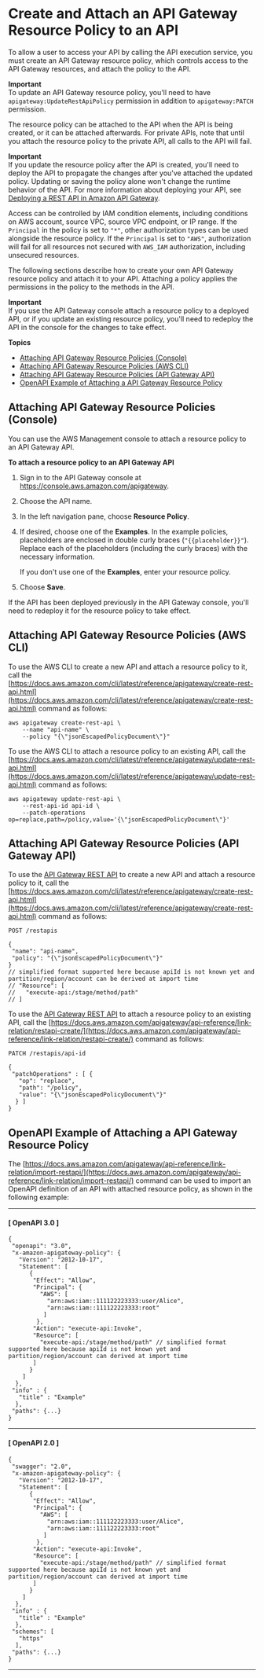 # Create and Attach an API Gateway Resource Policy to an API<a name="apigateway-resource-policies-create-attach"></a>

To allow a user to access your API by calling the API execution service, you must create an API Gateway resource policy, which controls access to the API Gateway resources, and attach the policy to the API\.

**Important**  
To update an API Gateway resource policy, you'll need to have `apigateway:UpdateRestApiPolicy` permission in addition to `apigateway:PATCH` permission\. 

The resource policy can be attached to the API when the API is being created, or it can be attached afterwards\. For private APIs, note that until you attach the resource policy to the private API, all calls to the API will fail\.

**Important**  
If you update the resource policy after the API is created, you'll need to deploy the API to propagate the changes after you've attached the updated policy\. Updating or saving the policy alone won't change the runtime behavior of the API\. For more information about deploying your API, see [Deploying a REST API in Amazon API Gateway](how-to-deploy-api.md)\.

Access can be controlled by IAM condition elements, including conditions on AWS account, source VPC, source VPC endpoint, or IP range\. If the `Principal` in the policy is set to `"*"`, other authorization types can be used alongside the resource policy\. If the `Principal` is set to `"AWS"`, authorization will fail for all resources not secured with `AWS_IAM` authorization, including unsecured resources\.

The following sections describe how to create your own API Gateway resource policy and attach it to your API\. Attaching a policy applies the permissions in the policy to the methods in the API\.

**Important**  
If you use the API Gateway console attach a resource policy to a deployed API, or if you update an existing resource policy, you'll need to redeploy the API in the console for the changes to take effect\.

**Topics**
+ [Attaching API Gateway Resource Policies \(Console\)](#apigateway-resource-policies-create-attach-console)
+ [Attaching API Gateway Resource Policies \(AWS CLI\)](#apigateway-resource-policies-create-attach-using-cli)
+ [Attaching API Gateway Resource Policies \(API Gateway API\)](#apigateway-resource-policies-create-attach-using-api)
+ [OpenAPI Example of Attaching a API Gateway Resource Policy](#apigateway-resource-policies-create-attach-using-swagger)

## Attaching API Gateway Resource Policies \(Console\)<a name="apigateway-resource-policies-create-attach-console"></a>

You can use the AWS Management console to attach a resource policy to an API Gateway API\. 

**To attach a resource policy to an API Gateway API**

1. Sign in to the API Gateway console at [https://console\.aws\.amazon\.com/apigateway](https://console.aws.amazon.com/apigateway)\.

1. Choose the API name\.

1. In the left navigation pane, choose **Resource Policy**\.

1. If desired, choose one of the **Examples**\. In the example policies, placeholders are enclosed in double curly braces \(`"{{placeholder}}"`\)\. Replace each of the placeholders \(including the curly braces\) with the necessary information\.

   If you don't use one of the **Examples**, enter your resource policy\.

1. Choose **Save**\.

If the API has been deployed previously in the API Gateway console, you'll need to redeploy it for the resource policy to take effect\.

## Attaching API Gateway Resource Policies \(AWS CLI\)<a name="apigateway-resource-policies-create-attach-using-cli"></a>

To use the AWS CLI to create a new API and attach a resource policy to it, call the [https://docs.aws.amazon.com/cli/latest/reference/apigateway/create-rest-api.html](https://docs.aws.amazon.com/cli/latest/reference/apigateway/create-rest-api.html) command as follows:

```
aws apigateway create-rest-api \
    --name "api-name" \
    --policy "{\"jsonEscapedPolicyDocument\"}"
```

To use the AWS CLI to attach a resource policy to an existing API, call the [https://docs.aws.amazon.com/cli/latest/reference/apigateway/update-rest-api.html](https://docs.aws.amazon.com/cli/latest/reference/apigateway/update-rest-api.html) command as follows: 

```
aws apigateway update-rest-api \
    --rest-api-id api-id \
    --patch-operations op=replace,path=/policy,value='{\"jsonEscapedPolicyDocument\"}'
```

## Attaching API Gateway Resource Policies \(API Gateway API\)<a name="apigateway-resource-policies-create-attach-using-api"></a>

To use the [API Gateway REST API](https://docs.aws.amazon.com/apigateway/api-reference/) to create a new API and attach a resource policy to it, call the [https://docs.aws.amazon.com/cli/latest/reference/apigateway/create-rest-api.html](https://docs.aws.amazon.com/cli/latest/reference/apigateway/create-rest-api.html) command as follows:

```
POST /restapis

{
 "name": "api-name",
 "policy": "{\"jsonEscapedPolicyDocument\"}"
}
// simplified format supported here because apiId is not known yet and partition/region/account can be derived at import time
// "Resource": [
//   "execute-api:/stage/method/path" 
// ]
```

To use the [API Gateway REST API](https://docs.aws.amazon.com/apigateway/api-reference/) to attach a resource policy to an existing API, call the [https://docs.aws.amazon.com/apigateway/api-reference/link-relation/restapi-create/](https://docs.aws.amazon.com/apigateway/api-reference/link-relation/restapi-create/) command as follows: 

```
PATCH /restapis/api-id

{
 "patchOperations" : [ {
   "op": "replace",
   "path": "/policy",
   "value": "{\"jsonEscapedPolicyDocument\"}"
  } ]
}
```

## OpenAPI Example of Attaching a API Gateway Resource Policy<a name="apigateway-resource-policies-create-attach-using-swagger"></a>

The [https://docs.aws.amazon.com/apigateway/api-reference/link-relation/import-restapi/](https://docs.aws.amazon.com/apigateway/api-reference/link-relation/import-restapi/) command can be used to import an OpenAPI definition of an API with attached resource policy, as shown in the following example:

------
#### [ OpenAPI 3\.0 ]

```
{
 "openapi": "3.0",
 "x-amazon-apigateway-policy": {
   "Version": "2012-10-17",
   "Statement": [
      {
       "Effect": "Allow",
       "Principal": {
         "AWS": [
           "arn:aws:iam::111122223333:user/Alice",
           "arn:aws:iam::111122223333:root"
          ]
        },
       "Action": "execute-api:Invoke",
       "Resource": [
         "execute-api:/stage/method/path" // simplified format supported here because apiId is not known yet and partition/region/account can derived at import time
       ]
      }
    ]
  },
 "info" : {
   "title" : "Example"
  },
 "paths": {...}
}
```

------
#### [ OpenAPI 2\.0 ]

```
{
 "swagger": "2.0",
 "x-amazon-apigateway-policy": {
   "Version": "2012-10-17",
   "Statement": [
      {
       "Effect": "Allow",
       "Principal": {
         "AWS": [
           "arn:aws:iam::111122223333:user/Alice",
           "arn:aws:iam::111122223333:root"
          ]
        },
       "Action": "execute-api:Invoke",
       "Resource": [
         "execute-api:/stage/method/path" // simplified format supported here because apiId is not known yet and partition/region/account can derived at import time
       ]
      }
    ]
  },
 "info" : {
   "title" : "Example"
  },
 "schemes": [
   "https"
  ],
 "paths": {...}
}
```

------